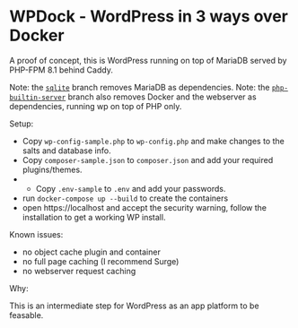 # WPDock - WordPress in 3 ways over Docker

A proof of concept, this is WordPress running on top of MariaDB served by PHP-FPM 8.1 behind Caddy. 

Note: the [`sqlite`](https://github.com/svandragt/wpdock/tree/php-builtin-server) branch  removes MariaDB as dependencies.
Note: the [`php-builtin-server`](https://github.com/svandragt/wpdock/tree/php-builtin-server) branch also removes Docker and the webserver as dependencies, running wp on top of PHP only.

Setup:

- Copy `wp-config-sample.php` to `wp-config.php` and make changes to the salts and database info. 
- Copy `composer-sample.json` to `composer.json` and add your required plugins/themes.
- - Copy `.env-sample` to `.env` and add your passwords.
- run `docker-compose up --build` to create the containers
- open https://localhost and accept the security warning, follow the installation to get a working WP install.


Known issues:

- no object cache plugin and container
- no full page caching (I recommend Surge)
- no webserver request caching

Why:

This is an intermediate step for WordPress as an app platform to be feasable.
